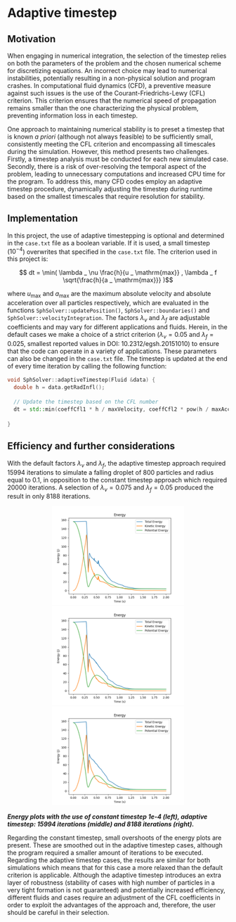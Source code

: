 # Adaptive timestep

## Motivation

When engaging in numerical integration, the selection of the timestep relies on both the parameters of the problem and the chosen numerical scheme for discretizing equations. An incorrect choice may lead to numerical instabilities, potentially resulting in a non-physical solution and program crashes. In computational fluid dynamics (CFD), a preventive measure against such issues is the use of the Courant-Friedrichs-Lewy (CFL) criterion. This criterion ensures that the numerical speed of propagation remains smaller than the one characterizing the physical problem, preventing information loss in each timestep.

One approach to maintaining numerical stability is to preset a timestep that is known _a priori_ (although not always feasible) to be sufficiently small, consistently meeting the CFL criterion and encompassing all timescales during the simulation. However, this method presents two challenges. Firstly, a timestep analysis must be conducted for each new simulated case. Secondly, there is a risk of over-resolving the temporal aspect of the problem, leading to unnecessary computations and increased CPU time for the program. To address this, many CFD codes employ an adaptive timestep procedure, dynamically adjusting the timestep during runtime based on the smallest timescales that require resolution for stability.

## Implementation
In this project, the use of adaptive timestepping is optional and determined in the `case.txt` file as a boolean variable. If it is used, a small timestep ($10^{-4}$) overwrites that specified in the `case.txt` file. The criterion used in this project is:

$$ dt = \min( \lambda _ \nu \frac{h}{u _ \mathrm{max}} ,  \lambda _ f \sqrt{\frac{h}{a _ \mathrm{max}}} )$$

where $u_\mathrm{max}$ and $a_\mathrm{max}$ are the maximum absolute velocity and absolute acceleration over all particles respectively, which are evaluated in the functions `SphSolver::updatePosition()`, `SphSolver::boundaries()` and `SphSolver::velocityIntegration`. The factors $\lambda _ \nu$ and $\lambda _ f$ are adjustable coefficients and may vary for different applications and fluids. Herein, in the default cases we make a choice of a strict criterion ($\lambda _ {\nu} = 0.05$ and $\lambda _ f = 0.025$, smallest reported values in DOI: 10.2312/egsh.20151010) to ensure that the code can operate in a variety of applications. These parameters can also be changed in the `case.txt` file. The timestep is updated at the end of every time iteration by calling the following function:

```cpp
void SphSolver::adaptiveTimestep(Fluid &data) {
  double h = data.getRadInfl();

  // Update the timestep based on the CFL number
  dt = std::min(coeffCfl1 * h / maxVelocity, coeffCfl2 * pow(h / maxAcceleration, 0.5));

}
```

## Efficiency and further considerations

With the default factors $\lambda _ \nu$ and $\lambda _ f$, the adaptive timestep approach required 15994 iterations to simulate a falling droplet of 800 particles and radius equal to 0.1, in opposition to the constant timestep approach which required 20000 iterations. A selection of $\lambda _ \nu = 0.075$ and $\lambda _ f = 0.05$ produced the result in only 8188 iterations.

<div style="text-align: center;">
    <img src="images/no_adaptive_timestep.png" alt="Alt Text 1" style="display: inline-block; width: 300px;">
    <img src="images/cfl_default.png" alt="Alt Text 1" style="display: inline-block; width: 300px;">
    <img src="images/cfl1_0.075_cfl2_0.05.png" alt="Alt Text 2" style="display: inline-block; width: 300px;">
</div>

 ***Energy plots with the use of constant timestep 1e-4 (left), adaptive timestep: 15994 iterations (middle) and 8188 iterations (right).***

Regarding the constant timestep, small overshoots of the energy plots are present. These are smoothed out in the adaptive timestep cases, although the program required a smaller amount of iterations to be executed. Regarding the adaptive timestep cases, the results are similar for both simulations which means that for this case a more relaxed than the default criterion is applicable. Although the adaptive timestep introduces an extra layer of robustness (stability of cases with high number of particles in a very tight formation is not guaranteed) and potentially increased efficiency, different fluids and cases require an adjustment of the CFL coefficients in order to exploit the advantages of the approach and, therefore, the user should be careful in their selection.
